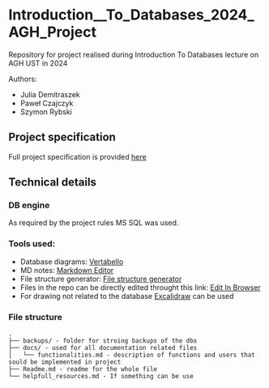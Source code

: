 # Introduction__To_Databases_2024_AGH_Project
Repository for project realised during Introduction To Databases lecture on AGH UST in 2024

Authors:  
- Julia Demitraszek
- Paweł Czajczyk
- Szymon Rybski

## Project specification
Full project specification is provided [here]()
## Technical details
### DB engine 
As required by the project rules MS SQL was used.
### Tools used:  
- Database diagrams: [Vertabello](https://vertabelo.com/)
- MD notes: [Markdown Editor](https://hackmd.io/)
- File structure generator: [File structure generator](https://tree.nathanfriend.com/)
- Files in the repo can be directly edited throught this link: [Edit In Browser](https://vscode.dev/github/Bleidhu/Introduction__To_Databases_2024_AGH_Project/tree/main?vscode-lang=pl-pl)
- For drawing not related to the database [Excalidraw](https://excalidraw.com/) can be used




### File structure

```
.
├── backups/ - folder for stroing backups of the dbs
├── docs/ - used for all documentation related files
│   └── functionalities.md - description of functions and users that sould be implemented in project
├── Readme.md - readme for the whole file
└── helpfull_resources.md - If something can be use
```
